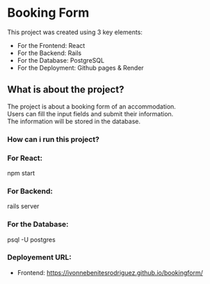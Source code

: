 # Booking Form 

This project was created using 3 key elements:
 - For the Frontend: React 
- For the Backend:  Rails
- For the Database: PostgreSQL
- For the Deployment: Github pages & Render 
  
## What is about the project?

The project is about a booking form of an accommodation.<br/> 
Users can fill the input fields and submit their information. <br/>
The information will be stored in the database.<br/>

### How can i run this project?

### For React: 
npm start

### For Backend:
rails server

### For the Database:
psql -U postgres

### Deployement URL:
- Frontend:
https://ivonnebenitesrodriguez.github.io/bookingform/


